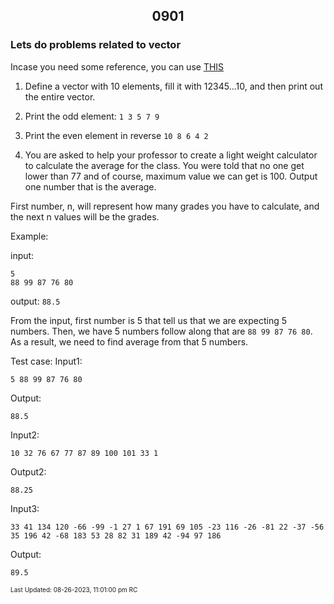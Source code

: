 <h2 align="center">0901</h2>

### Lets do problems related to vector 

Incase you need some reference, you can use [THIS](https://github.com/JeffreyChan0913/EYE/tree/main/Beginner/0825)

1. Define a vector with 10 elements, fill it with $1 2 3 4 5 \dots  10$, and then print out the entire vector.
2. Print the odd element: ```1 3 5 7 9```
3. Print the even element in reverse ```10 8 6 4 2```

4. You are asked to help your professor to create a light weight calculator to calculate the average for the class. You were told that no one get lower than 77 and of course, maximum value we can get is 100. Output one number that is the average.

First number, n, will represent how many grades you have to calculate, and the next n values will be the grades.

Example: 

input:
```
5
88 99 87 76 80
```

output:
```88.5```

From the input, first number is 5 that tell us that we are expecting 5 numbers. Then, we have 5 numbers follow along that are ```88 99 87 76 80```. As a result, we need to find average from that 5 numbers. 

Test case:
Input1:
```
5 88 99 87 76 80
```
Output:
```
88.5
```

Input2:
```
10 32 76 67 77 87 89 100 101 33 1
```
Output2:
```
88.25
```

Input3:
```
33 41 134 120 -66 -99 -1 27 1 67 191 69 105 -23 116 -26 -81 22 -37 -56 35 196 42 -68 183 53 28 82 31 189 42 -94 97 186
```
Output:
```
89.5
```

<font size = 1>Last Updated: 08-26-2023, 11:01:00 pm RC</font>
